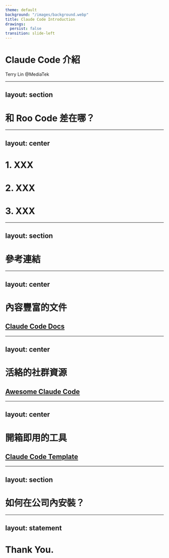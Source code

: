 ```yaml
---
theme: default
background: "/images/background.webp"
title: Claude Code Introduction
drawings:
  persist: false
transition: slide-left
---
```


# Claude Code 介紹
Terry Lin @MediaTek

---
layout: section
---

# 和 Roo Code 差在哪？

---
layout: center
---

# 1. XXX
# 2. XXX
# 3. XXX

---
layout: section
---

# 參考連結

---
layout: center
---

# 內容豐富的文件
## [Claude Code Docs](https://docs.anthropic.com/zh-TW/docs/claude-code/overview)

---
layout: center
---

# 活絡的社群資源
## [Awesome Claude Code](https://github.com/hesreallyhim/awesome-claude-code)

---
layout: center
---

# 開箱即用的工具
## [Claude Code Template](https://www.aitmpl.com/)

---
layout: section
---

# 如何在公司內安裝？

---
layout: statement
---

# Thank You.